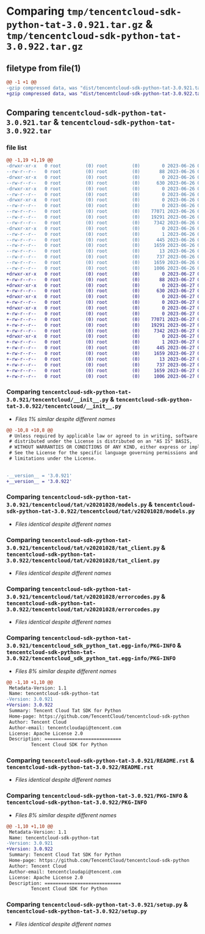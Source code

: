 # Comparing `tmp/tencentcloud-sdk-python-tat-3.0.921.tar.gz` & `tmp/tencentcloud-sdk-python-tat-3.0.922.tar.gz`

## filetype from file(1)

```diff
@@ -1 +1 @@
-gzip compressed data, was "dist/tencentcloud-sdk-python-tat-3.0.921.tar", last modified: Mon Jun 26 00:32:43 2023, max compression
+gzip compressed data, was "dist/tencentcloud-sdk-python-tat-3.0.922.tar", last modified: Tue Jun 27 00:33:01 2023, max compression
```

## Comparing `tencentcloud-sdk-python-tat-3.0.921.tar` & `tencentcloud-sdk-python-tat-3.0.922.tar`

### file list

```diff
@@ -1,19 +1,19 @@
-drwxr-xr-x   0 root         (0) root         (0)        0 2023-06-26 00:32:43.000000 tencentcloud-sdk-python-tat-3.0.921/
--rw-r--r--   0 root         (0) root         (0)       88 2023-06-26 00:32:43.000000 tencentcloud-sdk-python-tat-3.0.921/setup.cfg
-drwxr-xr-x   0 root         (0) root         (0)        0 2023-06-26 00:32:43.000000 tencentcloud-sdk-python-tat-3.0.921/tencentcloud/
--rw-r--r--   0 root         (0) root         (0)      630 2023-06-26 00:32:43.000000 tencentcloud-sdk-python-tat-3.0.921/tencentcloud/__init__.py
-drwxr-xr-x   0 root         (0) root         (0)        0 2023-06-26 00:32:43.000000 tencentcloud-sdk-python-tat-3.0.921/tencentcloud/tat/
--rw-r--r--   0 root         (0) root         (0)        0 2023-06-26 00:32:43.000000 tencentcloud-sdk-python-tat-3.0.921/tencentcloud/tat/__init__.py
-drwxr-xr-x   0 root         (0) root         (0)        0 2023-06-26 00:32:43.000000 tencentcloud-sdk-python-tat-3.0.921/tencentcloud/tat/v20201028/
--rw-r--r--   0 root         (0) root         (0)        0 2023-06-26 00:32:43.000000 tencentcloud-sdk-python-tat-3.0.921/tencentcloud/tat/v20201028/__init__.py
--rw-r--r--   0 root         (0) root         (0)    77071 2023-06-26 00:32:43.000000 tencentcloud-sdk-python-tat-3.0.921/tencentcloud/tat/v20201028/models.py
--rw-r--r--   0 root         (0) root         (0)    19291 2023-06-26 00:32:43.000000 tencentcloud-sdk-python-tat-3.0.921/tencentcloud/tat/v20201028/tat_client.py
--rw-r--r--   0 root         (0) root         (0)     7342 2023-06-26 00:32:43.000000 tencentcloud-sdk-python-tat-3.0.921/tencentcloud/tat/v20201028/errorcodes.py
-drwxr-xr-x   0 root         (0) root         (0)        0 2023-06-26 00:32:43.000000 tencentcloud-sdk-python-tat-3.0.921/tencentcloud_sdk_python_tat.egg-info/
--rw-r--r--   0 root         (0) root         (0)        1 2023-06-26 00:32:43.000000 tencentcloud-sdk-python-tat-3.0.921/tencentcloud_sdk_python_tat.egg-info/dependency_links.txt
--rw-r--r--   0 root         (0) root         (0)      445 2023-06-26 00:32:43.000000 tencentcloud-sdk-python-tat-3.0.921/tencentcloud_sdk_python_tat.egg-info/SOURCES.txt
--rw-r--r--   0 root         (0) root         (0)     1659 2023-06-26 00:32:43.000000 tencentcloud-sdk-python-tat-3.0.921/tencentcloud_sdk_python_tat.egg-info/PKG-INFO
--rw-r--r--   0 root         (0) root         (0)       13 2023-06-26 00:32:43.000000 tencentcloud-sdk-python-tat-3.0.921/tencentcloud_sdk_python_tat.egg-info/top_level.txt
--rw-r--r--   0 root         (0) root         (0)      737 2023-06-26 00:32:43.000000 tencentcloud-sdk-python-tat-3.0.921/README.rst
--rw-r--r--   0 root         (0) root         (0)     1659 2023-06-26 00:32:43.000000 tencentcloud-sdk-python-tat-3.0.921/PKG-INFO
--rw-r--r--   0 root         (0) root         (0)     1006 2023-06-26 00:32:43.000000 tencentcloud-sdk-python-tat-3.0.921/setup.py
+drwxr-xr-x   0 root         (0) root         (0)        0 2023-06-27 00:33:01.000000 tencentcloud-sdk-python-tat-3.0.922/
+-rw-r--r--   0 root         (0) root         (0)       88 2023-06-27 00:33:01.000000 tencentcloud-sdk-python-tat-3.0.922/setup.cfg
+drwxr-xr-x   0 root         (0) root         (0)        0 2023-06-27 00:33:01.000000 tencentcloud-sdk-python-tat-3.0.922/tencentcloud/
+-rw-r--r--   0 root         (0) root         (0)      630 2023-06-27 00:33:01.000000 tencentcloud-sdk-python-tat-3.0.922/tencentcloud/__init__.py
+drwxr-xr-x   0 root         (0) root         (0)        0 2023-06-27 00:33:01.000000 tencentcloud-sdk-python-tat-3.0.922/tencentcloud/tat/
+-rw-r--r--   0 root         (0) root         (0)        0 2023-06-27 00:33:01.000000 tencentcloud-sdk-python-tat-3.0.922/tencentcloud/tat/__init__.py
+drwxr-xr-x   0 root         (0) root         (0)        0 2023-06-27 00:33:01.000000 tencentcloud-sdk-python-tat-3.0.922/tencentcloud/tat/v20201028/
+-rw-r--r--   0 root         (0) root         (0)        0 2023-06-27 00:33:01.000000 tencentcloud-sdk-python-tat-3.0.922/tencentcloud/tat/v20201028/__init__.py
+-rw-r--r--   0 root         (0) root         (0)    77071 2023-06-27 00:33:01.000000 tencentcloud-sdk-python-tat-3.0.922/tencentcloud/tat/v20201028/models.py
+-rw-r--r--   0 root         (0) root         (0)    19291 2023-06-27 00:33:01.000000 tencentcloud-sdk-python-tat-3.0.922/tencentcloud/tat/v20201028/tat_client.py
+-rw-r--r--   0 root         (0) root         (0)     7342 2023-06-27 00:33:01.000000 tencentcloud-sdk-python-tat-3.0.922/tencentcloud/tat/v20201028/errorcodes.py
+drwxr-xr-x   0 root         (0) root         (0)        0 2023-06-27 00:33:01.000000 tencentcloud-sdk-python-tat-3.0.922/tencentcloud_sdk_python_tat.egg-info/
+-rw-r--r--   0 root         (0) root         (0)        1 2023-06-27 00:33:01.000000 tencentcloud-sdk-python-tat-3.0.922/tencentcloud_sdk_python_tat.egg-info/dependency_links.txt
+-rw-r--r--   0 root         (0) root         (0)      445 2023-06-27 00:33:01.000000 tencentcloud-sdk-python-tat-3.0.922/tencentcloud_sdk_python_tat.egg-info/SOURCES.txt
+-rw-r--r--   0 root         (0) root         (0)     1659 2023-06-27 00:33:01.000000 tencentcloud-sdk-python-tat-3.0.922/tencentcloud_sdk_python_tat.egg-info/PKG-INFO
+-rw-r--r--   0 root         (0) root         (0)       13 2023-06-27 00:33:01.000000 tencentcloud-sdk-python-tat-3.0.922/tencentcloud_sdk_python_tat.egg-info/top_level.txt
+-rw-r--r--   0 root         (0) root         (0)      737 2023-06-27 00:33:01.000000 tencentcloud-sdk-python-tat-3.0.922/README.rst
+-rw-r--r--   0 root         (0) root         (0)     1659 2023-06-27 00:33:01.000000 tencentcloud-sdk-python-tat-3.0.922/PKG-INFO
+-rw-r--r--   0 root         (0) root         (0)     1006 2023-06-27 00:33:01.000000 tencentcloud-sdk-python-tat-3.0.922/setup.py
```

### Comparing `tencentcloud-sdk-python-tat-3.0.921/tencentcloud/__init__.py` & `tencentcloud-sdk-python-tat-3.0.922/tencentcloud/__init__.py`

 * *Files 1% similar despite different names*

```diff
@@ -10,8 +10,8 @@
 # Unless required by applicable law or agreed to in writing, software
 # distributed under the License is distributed on an "AS IS" BASIS,
 # WITHOUT WARRANTIES OR CONDITIONS OF ANY KIND, either express or implied.
 # See the License for the specific language governing permissions and
 # limitations under the License.
 
 
-__version__ = '3.0.921'
+__version__ = '3.0.922'
```

### Comparing `tencentcloud-sdk-python-tat-3.0.921/tencentcloud/tat/v20201028/models.py` & `tencentcloud-sdk-python-tat-3.0.922/tencentcloud/tat/v20201028/models.py`

 * *Files identical despite different names*

### Comparing `tencentcloud-sdk-python-tat-3.0.921/tencentcloud/tat/v20201028/tat_client.py` & `tencentcloud-sdk-python-tat-3.0.922/tencentcloud/tat/v20201028/tat_client.py`

 * *Files identical despite different names*

### Comparing `tencentcloud-sdk-python-tat-3.0.921/tencentcloud/tat/v20201028/errorcodes.py` & `tencentcloud-sdk-python-tat-3.0.922/tencentcloud/tat/v20201028/errorcodes.py`

 * *Files identical despite different names*

### Comparing `tencentcloud-sdk-python-tat-3.0.921/tencentcloud_sdk_python_tat.egg-info/PKG-INFO` & `tencentcloud-sdk-python-tat-3.0.922/tencentcloud_sdk_python_tat.egg-info/PKG-INFO`

 * *Files 8% similar despite different names*

```diff
@@ -1,10 +1,10 @@
 Metadata-Version: 1.1
 Name: tencentcloud-sdk-python-tat
-Version: 3.0.921
+Version: 3.0.922
 Summary: Tencent Cloud Tat SDK for Python
 Home-page: https://github.com/TencentCloud/tencentcloud-sdk-python
 Author: Tencent Cloud
 Author-email: tencentcloudapi@tencent.com
 License: Apache License 2.0
 Description: ============================
         Tencent Cloud SDK for Python
```

### Comparing `tencentcloud-sdk-python-tat-3.0.921/README.rst` & `tencentcloud-sdk-python-tat-3.0.922/README.rst`

 * *Files identical despite different names*

### Comparing `tencentcloud-sdk-python-tat-3.0.921/PKG-INFO` & `tencentcloud-sdk-python-tat-3.0.922/PKG-INFO`

 * *Files 8% similar despite different names*

```diff
@@ -1,10 +1,10 @@
 Metadata-Version: 1.1
 Name: tencentcloud-sdk-python-tat
-Version: 3.0.921
+Version: 3.0.922
 Summary: Tencent Cloud Tat SDK for Python
 Home-page: https://github.com/TencentCloud/tencentcloud-sdk-python
 Author: Tencent Cloud
 Author-email: tencentcloudapi@tencent.com
 License: Apache License 2.0
 Description: ============================
         Tencent Cloud SDK for Python
```

### Comparing `tencentcloud-sdk-python-tat-3.0.921/setup.py` & `tencentcloud-sdk-python-tat-3.0.922/setup.py`

 * *Files identical despite different names*

